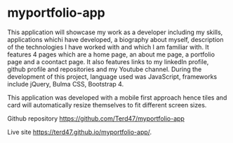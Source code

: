 # myportfolio-app
 This application will showcase my work as a developer including my skills, applications whichi have developed, a biography about myself, description of the technologies I have worked with and which I am familiar with. It features 4 pages which are a home page, an about me page, a portfolio page and a coontact page. It also features links to my linkedIn profile, github profile and repositories and my Youtube channel.
  During the development of this project, language used was JavaScript, frameworks include jQuery, Bulma CSS, Bootstrap 4.

  This application was developed with a mobile first approach hence tiles and card will automatically resize themselves to fit different screen sizes.




Github repository https://github.com/Terd47/myportfolio-app

Live site https://terd47.github.io/myportfolio-app/.
